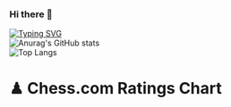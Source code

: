 ### Hi there 👋
[![Typing SVG](https://readme-typing-svg.demolab.com?font=Fira+Code&pause=1000&color=F70909&center=false+%E9%94%99%E8%AF%AF%E7%9A%84%E9%94%99%E8%AF%AF%E7%9A%84&vCenter=false+%E9%94%99%E8%AF%AF%E7%9A%84%E9%94%99%E8%AF%AF%E7%9A%84&repeat=true+%E7%9C%9F%E7%9A%84%E7%9C%9F%E7%9A%84&random=false+%E9%94%99%E8%AF%AF%E7%9A%84%E9%94%99%E8%AF%AF%E7%9A%84&width=435&lines=Thank+you+Javascript)](https://git.io/typing-svg)
<br>
![Anurag's GitHub stats](https://github-readme-stats.vercel.app/api?username=KevinLin8&show_icons=true&theme=tokyonight)
<br>
![Top Langs](https://github-readme-stats.vercel.app/api/top-langs/?username=KevinLin8&layout=compact)
# ♟︎ Chess.com Ratings Chart #


<!--
**KevinLin8/KevinLin8** is a ✨ _special_ ✨ repository because its `README.md` (this file) appears on your GitHub profile.

Here are some ideas to get you started:

- 🔭 I’m currently working on ...
- 🌱 I’m currently learning ...
- 👯 I’m looking to collaborate on ...
- 🤔 I’m looking for help with ...
- 💬 Ask me about ...
- 📫 How to reach me: ...
- 😄 Pronouns: ...
- ⚡ Fun fact: ...
-->
